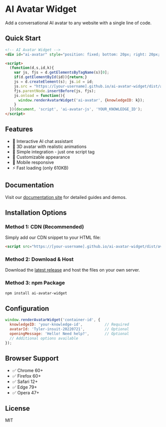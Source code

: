 # AI Avatar Widget

Add a conversational AI avatar to any website with a single line of code.

## Quick Start

```html
<!-- AI Avatar Widget -->
<div id="ai-avatar" style="position: fixed; bottom: 20px; right: 20px; z-index: 9999;"></div>

<script>
  (function(d,s,id,k){
    var js, fjs = d.getElementsByTagName(s)[0];
    if(d.getElementById(id)){return;}
    js = d.createElement(s); js.id = id;
    js.src = "https://[your-username].github.io/ai-avatar-widget/dist/avatar-widget.umd.js";
    fjs.parentNode.insertBefore(js, fjs);
    js.onload = function(){
      window.renderAvatarWidget('ai-avatar', {knowledgeID: k});
    }
  })(document, 'script', 'ai-avatar-js', 'YOUR_KNOWLEDGE_ID');
</script>
```

## Features

- 💬 Interactive AI chat assistant
- 🤖 3D avatar with realistic animations
- 🔌 Simple integration - just one script tag
- 🎨 Customizable appearance
- 📱 Mobile responsive
- ⚡ Fast loading (only 610KB)

## Documentation

Visit our [documentation site](https://[your-username].github.io/ai-avatar-widget/) for detailed guides and demos.

## Installation Options

### Method 1: CDN (Recommended)

Simply add our CDN snippet to your HTML file:

```html
<script src="https://[your-username].github.io/ai-avatar-widget/dist/avatar-widget.umd.js"></script>
```

### Method 2: Download & Host

Download the [latest release](https://github.com/[your-username]/ai-avatar-widget/releases) and host the files on your own server.

### Method 3: npm Package

```bash
npm install ai-avatar-widget
```

## Configuration

```javascript
window.renderAvatarWidget('container-id', {
  knowledgeID: 'your-knowledge-id',          // Required
  avatarId: 'Tyler-insuit-20220721',         // Optional
  openingMessage: 'Hello! Need help?',       // Optional
  // Additional options available
});
```

## Browser Support

- ✅ Chrome 60+
- ✅ Firefox 60+
- ✅ Safari 12+
- ✅ Edge 79+
- ✅ Opera 47+

## License

MIT